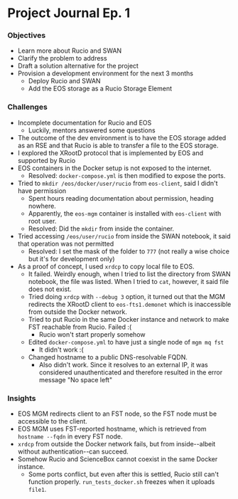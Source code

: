 # Project Journal Ep. 1

### Objectives
- Learn more about Rucio and SWAN
- Clarify the problem to address
- Draft a solution alternative for the project
- Provision a development environment for the next 3 months
    - Deploy Rucio and SWAN
    - Add the EOS storage as a Rucio Storage Element

### Challenges
- Incomplete documentation for Rucio and EOS
    - Luckily, mentors answered some questions
- The outcome of the dev environment is to have the EOS storage added as an RSE and that Rucio is able to transfer a file to the EOS storage.
- I explored the XRootD protocol that is implemented by EOS and supported by Rucio
- EOS containers in the Docker setup is not exposed to the internet.
    - Resolved: `docker-compose.yml` is then modified to expose the ports.
- Tried to `mkdir /eos/docker/user/rucio` from `eos-client`, said I didn't have permission
    - Spent hours reading documentation about permission, heading nowhere.
    - Apparently, the `eos-mgm` container is installed with `eos-client` with root user.
    - Resolved: Did the `mkdir` from inside the container.
- Tried accessing `/eos/user/rucio` from inside the SWAN notebook, it said that operation was not permitted
    - Resolved: I set the mask of the folder to `777` (not really a wise choice but it's for development only)
- As a proof of concept, I used `xrdcp` to copy local file to EOS.
    - It failed. Weirdly enough, when I tried to list the directory from SWAN notebook, the file was listed. When I tried to `cat`, however, it said file does not exist.
    - Tried doing `xrdcp` with `--debug 3` option, it turned out that the MGM redirects the XRootD client to `eos-fts1.demonet` which is inaccessible from outside the Docker network.
    - Tried to put Rucio in the same Docker instance and network to make FST reachable from Rucio. Failed :(
      - Rucio won't start properly somehow
    - Edited `docker-compose.yml` to have just a single node of `mgm mq fst`
      - It didn't work :(
    - Changed hostname to a public DNS-resolvable FQDN.
      - Also didn't work. Since it resolves to an external IP, it was considered unauthenticated and therefore resulted in the error message "No space left"

### Insights
- EOS MGM redirects client to an FST node, so the FST node must be accessible to the client.
- EOS MGM uses FST-reported hostname, which is retrieved from `hostname --fqdn` in every FST node.
- `xrdcp` from outside the Docker network fails, but from inside--albeit without authentication--can succeed.
- Somehow Rucio and ScienceBox cannot coexist in the same Docker instance.
  - Some ports conflict, but even after this is settled, Rucio still can't function properly. `run_tests_docker.sh` freezes when it uploads `file1`.